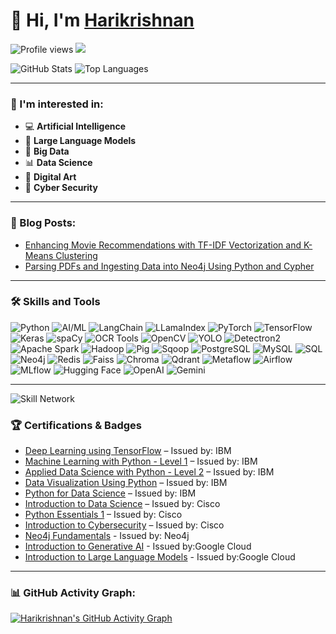 # 👋 Hi, I'm [Harikrishnan](https://github.com/HarikrishnanK9/)

![Profile views](https://gpvc.arturio.dev/HarikrishnanK9)
<a href="https://hits.seeyoufarm.com">
  <img src="https://hits.seeyoufarm.com/api/count/incr/badge.svg?url=https%3A%2F%2Fgithub.com%2FHarikrishnanK9%2FHarikrishnanK9&count_bg=%2379C83D&title_bg=%23555555&icon=&icon_color=%23E7E7E7&title=hits&edge_flat=false"/>
</a>

![GitHub Stats](https://github-readme-stats.vercel.app/api?username=HarikrishnanK9&show_icons=true&theme=radical)
![Top Languages](https://github-readme-stats.vercel.app/api/top-langs/?username=HarikrishnanK9&layout=compact&theme=radical)

---

### 👀 I'm interested in:
- 💻 **Artificial Intelligence**
- 🤖 **Large Language Models**
- 🧠 **Big Data**
- 📊 **Data Science**
- 🎨 **Digital Art**
- 🔐 **Cyber Security**

---

### 📘 Blog Posts:
<!-- BLOG-POST-LIST:START -->
- [Enhancing Movie Recommendations with TF-IDF Vectorization and K-Means Clustering](https://medium.com/@harikrishnank497/enhancing-movie-recommendations-with-tf-idf-vectorization-and-k-means-clustering-183f19a4e4f3)
- [Parsing PDFs and Ingesting Data into Neo4j Using Python and Cypher](https://medium.com/@harikrishnank497/parsing-pdfs-and-ingesting-data-into-neo4j-using-python-4e0103144903)
<!-- BLOG-POST-LIST:END -->

---


### 🛠 Skills and Tools

![Python](https://img.shields.io/badge/-Python-333?style=flat&logo=python)
![AI/ML](https://img.shields.io/badge/-AI/ML-333?style=flat&logo=tensorflow)
![LangChain](https://img.shields.io/badge/-LangChain-333?style=flat&logo=langchain)
![LLamaIndex](https://img.shields.io/badge/-LLamaIndex-333?style=flat&logo=llamaindex)
![PyTorch](https://img.shields.io/badge/-PyTorch-333?style=flat&logo=pytorch)
![TensorFlow](https://img.shields.io/badge/-TensorFlow-333?style=flat&logo=tensorflow)
![Keras](https://img.shields.io/badge/-Keras-333?style=flat&logo=keras)
![spaCy](https://img.shields.io/badge/-spaCy-333?style=flat&logo=spacy)
![OCR Tools](https://img.shields.io/badge/-OCR%20Tools-333?style=flat&logo=ocr)
![OpenCV](https://img.shields.io/badge/-OpenCV-333?style=flat&logo=opencv)
![YOLO](https://img.shields.io/badge/-YOLO-333?style=flat&logo=yolo)
![Detectron2](https://img.shields.io/badge/-Detectron2-333?style=flat&logo=detectron2)
![Apache Spark](https://img.shields.io/badge/-Apache%20Spark-333?style=flat&logo=apachespark)
![Hadoop](https://img.shields.io/badge/-Hadoop-333?style=flat&logo=apachehadoop)
![Pig](https://img.shields.io/badge/-Pig-333?style=flat&logo=pig)
![Sqoop](https://img.shields.io/badge/-Sqoop-333?style=flat&logo=sqoop)
![PostgreSQL](https://img.shields.io/badge/-PostgreSQL-333?style=flat&logo=postgresql)
![MySQL](https://img.shields.io/badge/-MySQL-333?style=flat&logo=mysql)
![SQL](https://img.shields.io/badge/-SQL-333?style=flat&logo=sql)
![Neo4j](https://img.shields.io/badge/-Neo4j-333?style=flat&logo=neo4j)
![Redis](https://img.shields.io/badge/-Redis-333?style=flat&logo=redis)
![Faiss](https://img.shields.io/badge/-Faiss-333?style=flat&logo=faiss)
![Chroma](https://img.shields.io/badge/-Chroma-333?style=flat&logo=chroma)
![Qdrant](https://img.shields.io/badge/-Qdrant-333?style=flat&logo=qdrant)
![Metaflow](https://img.shields.io/badge/-Metaflow-333?style=flat&logo=metaflow)
![Airflow](https://img.shields.io/badge/-Airflow-333?style=flat&logo=apacheairflow)
![MLflow](https://img.shields.io/badge/-MLflow-333?style=flat&logo=mlflow)
![Hugging Face](https://img.shields.io/badge/-Hugging%20Face-333?style=flat&logo=huggingface)
![OpenAI](https://img.shields.io/badge/-OpenAI-333?style=flat&logo=openai)
![Gemini](https://img.shields.io/badge/-Gemini-333?style=flat&logo=gemini)

---
![Skill Network](./3d_network.gif)




### 🏆 Certifications & Badges
- [Deep Learning using TensorFlow](https://www.credly.com/badges/c5ffa435-a288-470e-8de9-0b401a557401/public_url) – Issued by: IBM
- [Machine Learning with Python - Level 1](https://www.credly.com/badges/e6695394-c86d-428c-a337-9a663dff18b0/public_url) – Issued by: IBM
- [Applied Data Science with Python - Level 2](https://www.credly.com/badges/b2fc5872-1cef-4b1f-93c3-ec3912455b0b/public_url) – Issued by: IBM
- [Data Visualization Using Python](https://www.credly.com/badges/612c776c-2915-4e5d-9c65-984edbde1705/public_url) – Issued by: IBM
- [Python for Data Science](https://www.credly.com/badges/c3c68470-3177-42ab-824f-3c5b6ea772d1/public_url) – Issued by: IBM
- [Introduction to Data Science](https://www.credly.com/badges/db20bce8-c6a6-4b32-a4be-4af3822378ba/public_url) – Issued by: Cisco
- [Python Essentials 1](https://www.credly.com/badges/40e5a9e3-1863-4e7d-8cac-2b767b5be08d/public_url) – Issued by: Cisco
- [Introduction to Cybersecurity](https://www.credly.com/badges/50528dd9-f6a3-4cd0-a651-d7b4dd09c289/public_url) – Issued by: Cisco
- [Neo4j Fundamentals](https://graphacademy.neo4j.com/c/05a53d47-1ce0-4561-869f-5625ced665db/) - Issued by: Neo4j
- [Introduction to Generative AI](https://www.cloudskillsboost.google/public_profiles/da255358-a9e4-4edf-9c21-3ab9a12aff7c/badges/6012229) - Issued by:Google Cloud
- [Introduction to Large Language Models](https://www.cloudskillsboost.google/public_profiles/da255358-a9e4-4edf-9c21-3ab9a12aff7c/badges/6026067) - Issued by:Google Cloud

---


### 📊 GitHub Activity Graph:
[![Harikrishnan's GitHub Activity Graph](https://github-readme-activity-graph.vercel.app/graph?username=HarikrishnanK9&theme=github)](https://github.com/HarikrishnanK9)






